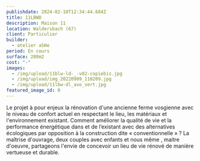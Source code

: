 ```yaml
---
publishdate: 2024-02-10T12:34:44.684Z
title: 11LBWD
description: Maison 11
location: Waldersbach (67)
client: Particulier
builder:
  - atelier aSHe
period: En cours
surface: 280m2
cost: "-"
images:
  - /img/upload/11blw-ld-_-v02-copiebis.jpg
  - /img/upload/img_20220909_110209.jpg
  - /img/upload/11lbw-dl_axo_vert.jpg
featured_image_id: 0
---
```

Le projet à pour enjeux la rénovation d'une ancienne ferme vosgienne avec le niveau de confort actuel en respectant le lieu, les matériaux et l'environnement existant. Comment améliorer la qualité de vie et la performance énergétique dans et de l’existant avec des alternatives écologiques par opposition à la construction dite « conventionnelle » ? La maîtrise d'ouvrage, deux couples avec enfants et nous même , maitre d'oeuvre, partageons l'envie de concevoir un lieu de vie rénové  de manière vertueuse et durable.